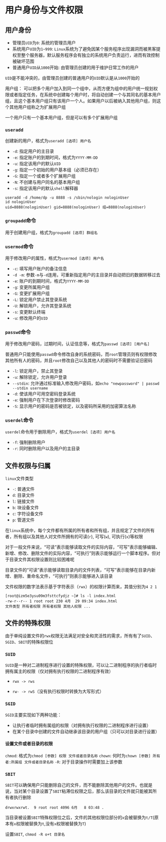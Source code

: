 # 用户身份与文件权限

## 用户身份
- 管理员`UID`为`0`: 系统的管理员用户
- 系统用户`UID`为`1~999`: `Linux`系统为了避免因某个服务程序出现漏洞而被黑客提权至整个服务器，默认服务程序会有独立的系统用户负责运行，进而有效控制被破坏范围
- 普通用户`UID`从`1000`开始: 由管理员创建的用于维护日常工作的用户

`UID`是不能冲突的，由管理员创建的普通用户的`UID`默认是从`1000`开始的

用户组：
可以把多个用户加入到同一个组中，从而方便为组中的用户统一规划权限或者指定任务，在系统中创建每个用户时，将自动创建一个与其同名的基本用户组，且这个基本用户组只有该用户一个人。如果用户以后被纳入其他用户组，则这个其他用户组称之为扩展用户组

一个用户只有一个基本用户组，但是可以有多个扩展用户组

### `useradd`
创建新的用户，格式为`useradd [选项] 用户名`
- `-d`: 指定用户的主目录
- `-e`: 指定账户的到期时间，格式为`YYYY-MM-DD`
- `-u`: 指定该用户的默认`UID`
- `-g`: 指定一个初始的用户基本组（必须已存在）
- `-G`: 指定一个或者多个扩展用户组
- `-N`: 不创建与用户同名的基本用户组
- `-s`: 指定该用户的默认`shell`解释器
  
```
useradd -d /home/dp -u 8888 -s /sbin/nologin nologinUser
id nologinUser
uid=8888(nologinUser) gid=8888(nologinUser) 组=8888(nologinUser)
```

### `groupadd`命令
用于创建用户组，格式为`groupadd [选项] 群组名`

### `usermod`命令
用于修改用户的属性，格式为`usermod [选项] 用户名`
- `-c`: 填写用户账户的备注信息
- `-d -m`: 参数`-m`与`-d`连用，可重新指定用户的主目录并自动把旧的数据转移过去
- `-e`: 账户的到期时间，格式为`YYYY-MM-DD`
- `-g`: 变更所属用户组
- `-G`: 变更扩展用户组
- `-L`: 锁定用户禁止其登录系统
- `-U`: 解锁用户，允许其登录系统
- `-s`: 变更默认终端
- `-u`: 修改用户的`UID`

### `passwd`命令
用于修改用户密码，过期时间，认证信息等，格式为`passwd [选项] [用户名]`

普通用户只能使用`passwd`命令修改自身的系统密码，而`root`管理员则有权限修改其他所有人的密码，并且`root`修改自己以及其他人的密码时不需要验证旧密码

- `-l`: 锁定用户，禁止其登录
- `-u`: 解除锁定，允许用户登录
- `--stdin`: 允许通过标准输入修改用户密码，如`echo "newpassword" | passwd --stdin username`
- `-d`: 使该用户可用空密码登录系统
- `-e`: 强制用户在下次登录时修改密码
- `-S`: 显示用户的密码是否被锁定，以及密码所采用的加密算法名称

### `userdel`命令
`userdel`命令用于删除用户，格式为`userdel [选项] 用户名`
- `-f`: 强制删除用户
- `-r`: 同时删除用户以及用户的主目录

## 文件权限与归属
`linux`文件类型
- `-`: 普通文件
- `d`: 目录文件
- `l`: 链接文件
- `b`: 块设备文件
- `c`: 字符设备文件
- `p`: 管道文件

在`linux`系统中，每个文件都有所属的所有者和所有组，并且规定了文件的所有者，所有组以及其他人对文件所拥有的可读(`r`), 可写(`w`), 可执行(`x`)等权限

对于一般文件来说，“可读”表示能够读取文件的实际内容，“可写”表示能够编辑、新增、修改、删除文件的实际内容，“可执行”则表示能够运行一个脚本程序。但对于目录文件其权限设置则比较困难呢

目录文件的“可读”表示能够读取目录内的文件列表，“可写”表示能够在目录内新增、删除、重命名文件，“可执行”则表示能够进入该目录

文件权限的数字法表示基于字符表示（`rwx`）的权限计算而来，其值分别为`4 2 1`

```
[root@izm5e3ysu09m3fsttcfydjz ~]# ls -l index.html
-rw-r--r-- 1 root root 230 4月  29 09:34 index.html
文件类型 所有者权限 所有者权限 其他人权限 ...
```

## 文件的特殊权限
由于单纯设置文件的`rwx`权限无法满足对安全和灵活性的需求，所有有了`SUID`、`SGID`、`SBIT`的特殊权限位

### `SUID`
`SUID`是一种对二进制程序进行设置的特殊权限，可以让二进制程序的执行者临时拥有属主的权限（仅对拥有执行权限的二进制程序有效）
- `rwx -> rws`

- `rw- -> rwS`（没有执行权限时转换为大写形式）

### `SGID`
`SGID`主要实现如下两种功能：
- 让执行者临时拥有属组的权限（对拥有执行权限的二进制程序进行设置）
- 在某个目录中创建的文件自动继承该目录的用户组（只可以对目录进行设置）

#### 设置文件或者目录的权限
`chmod`: 格式为`chmod [参数] 权限 文件或者目录名称`
`chown`: 何时为`chown [参数] 所有者:所属组 文件或者目录名称`
`-R`: 对于目录操作时需要加上该参数

### `SBIT`
`SBIT`可以确保用户只能删除自己的文件，而不能删除其他用户的文件。也就是说，当对某个目录设置了`SBIT`粘滞位权限之后，那么该目录的文件就只能被其所有者执行删除
```
drwxrwxrwt.  9 root root 4096 6月   8 03:48 .
```
当目录被设置`SBIT`特殊权限位之后，文件的其他权限位部分的`x`会被替换为`t/T`(原本有`x`权限被替换为`t`,没有`x`权限被替换为`T`)

设置`SBIT`, `chmod -R o+t 目录名`